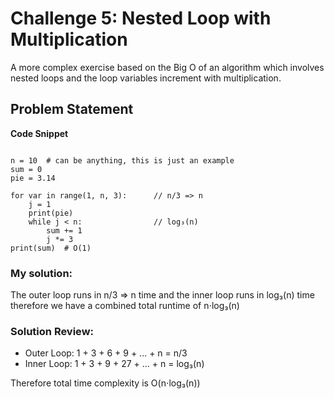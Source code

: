 # Challenge 5: Nested Loop with Multiplication
A more complex exercise based on the Big O of an algorithm which involves nested loops and the loop variables increment with multiplication.

## Problem Statement
**Code Snippet**
```

n = 10  # can be anything, this is just an example
sum = 0
pie = 3.14

for var in range(1, n, 3):      // n/3 => n
    j = 1
    print(pie)
    while j < n:                // log₃(n)
        sum += 1
        j *= 3
print(sum)  # O(1)

```

### My solution:
The outer loop runs in n/3 => n time and the inner loop runs in log₃(n) time therefore we have a combined total runtime of n⋅log₃(n)

### Solution Review:
- Outer Loop: 1 + 3 + 6 + 9 + ... + n = n/3
- Inner Loop: 1 + 3 + 9 + 27 + ... + n = ​​log₃(n)

Therefore total time complexity is O(n⋅log₃(n))
